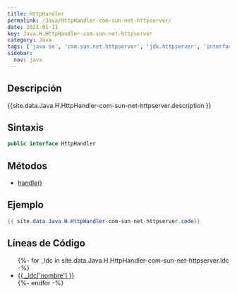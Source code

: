 ```yaml
---
title: HttpHandler
permalink: /Java/HttpHandler-com-sun-net-httpserver/
date: 2021-01-11
key: Java.H.HttpHandler-com-sun-net-httpserver
category: Java
tags: ['java se', 'com.sun.net.httpserver', 'jdk.httpserver', 'interface java', 'Java 1.6']
sidebar: 
  nav: java
---
```


## Descripción
{{site.data.Java.H.HttpHandler-com-sun-net-httpserver.description }}

## Sintaxis
~~~java
public interface HttpHandler
~~~

## Métodos
* [handle()](/Java/HttpHandler-com-sun-net-httpserver/handle)

## Ejemplo
~~~java
{{ site.data.Java.H.HttpHandler-com-sun-net-httpserver.code}}
~~~

## Líneas de Código
<ul>
{%- for _ldc in site.data.Java.H.HttpHandler-com-sun-net-httpserver.ldc -%}
   <li>
       <a href="{{_ldc['url'] }}">{{ _ldc['nombre'] }}</a>
   </li>
{%- endfor -%}
</ul>
